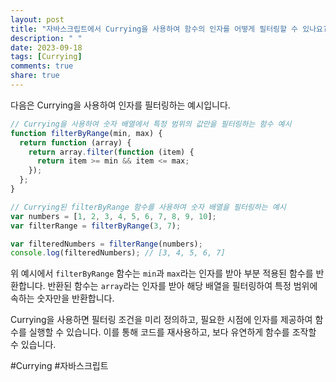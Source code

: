 ```yaml
---
layout: post
title: "자바스크립트에서 Currying을 사용하여 함수의 인자를 어떻게 필터링할 수 있나요?"
description: " "
date: 2023-09-18
tags: [Currying]
comments: true
share: true
---
```


다음은 Currying을 사용하여 인자를 필터링하는 예시입니다.

```javascript
// Currying을 사용하여 숫자 배열에서 특정 범위의 값만을 필터링하는 함수 예시
function filterByRange(min, max) {
  return function (array) {
    return array.filter(function (item) {
      return item >= min && item <= max;
    });
  };
}

// Currying된 filterByRange 함수를 사용하여 숫자 배열을 필터링하는 예시
var numbers = [1, 2, 3, 4, 5, 6, 7, 8, 9, 10];
var filterRange = filterByRange(3, 7);

var filteredNumbers = filterRange(numbers);
console.log(filteredNumbers); // [3, 4, 5, 6, 7]
```

위 예시에서 `filterByRange` 함수는 `min`과 `max`라는 인자를 받아 부분 적용된 함수를 반환합니다. 반환된 함수는 `array`라는 인자를 받아 해당 배열을 필터링하여 특정 범위에 속하는 숫자만을 반환합니다.

Currying을 사용하면 필터링 조건을 미리 정의하고, 필요한 시점에 인자를 제공하여 함수를 실행할 수 있습니다. 이를 통해 코드를 재사용하고, 보다 유연하게 함수를 조작할 수 있습니다.

#Currying #자바스크립트